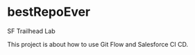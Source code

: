 # bestRepoEver
SF Trailhead Lab


This project is about how to use Git Flow and  Salesforce CI CD. 

